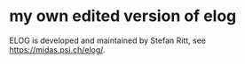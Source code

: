 # my own edited version of elog

ELOG is developed and maintained by Stefan Ritt, see 
https://midas.psi.ch/elog/. 

